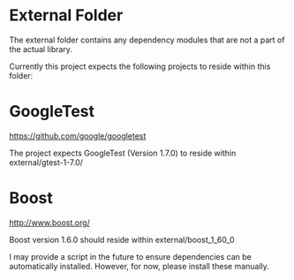 External Folder
===============
The external folder contains any dependency modules that are not a part of the actual library.

Currently this project expects the following projects to reside within this folder:

GoogleTest
==========
https://github.com/google/googletest

The project expects GoogleTest (Version 1.7.0) to reside within external/gtest-1-7.0/

Boost
=====
http://www.boost.org/

Boost version 1.6.0 should reside within external/boost_1_60_0

I may provide a script in the future to ensure dependencies can be automatically installed. However, for now, please
install these manually.
